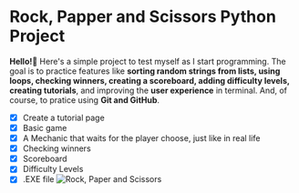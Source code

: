 # Rock, Papper and Scissors Python Project
**Hello!👋** Here's a simple project to test myself as I start programming. The goal is to practice features like **sorting random strings from lists, using loops, checking winners, creating a scoreboard, adding difficulty levels, creating tutorials**, and improving the **user experience** in terminal. And, of course, to pratice using **Git and GitHub**. 
- [x] Create a tutorial page
- [x] Basic game
- [x] A Mechanic that waits for the player choose, just like in real life
- [x] Checking winners
- [x] Scoreboard
- [x] Difficulty Levels
- [x] .EXE file
![Rock, Paper and Scissors](https://media2.dev.to/dynamic/image/width=1600,height=900,fit=cover,gravity=auto,format=auto/https%3A%2F%2Fthepracticaldev.s3.amazonaws.com%2Fi%2Fvg6mmkv6hipscpi7pl0h.png)